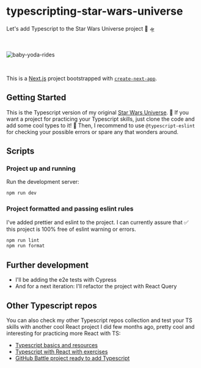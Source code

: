# typescripting-star-wars-universe
Let's add Typescript to the Star Wars Universe project 🤖 🛸

<br>
    <p>
        <img src='https://media.giphy.com/media/krkrHAEodHgzP72rTI/giphy.gif' alt="baby-yoda-rides"/>
    </p>
</br>

This is a [Next.js](https://nextjs.org/) project bootstrapped with [`create-next-app`](https://github.com/vercel/next.js/tree/canary/packages/create-next-app).

## Getting Started
This is the Typescript version of my original [Star Wars Universe](https://github.com/KoolTheba/star-wars-universe). 🚨 If you want a project for practicing your Typescript skills, just clone the code and add some cool types to it! 🚀 Then, I recommend to use `@typescript-eslint` for checking your possible errors or spare any that wonders around.

## Scripts
### Project up and running
Run the development server:

```bash
npm run dev
```

### Project formatted and passing eslint rules
I've added prettier and eslint to the project. I can currently assure that ✅ this project is 100% free of eslint warning or errors.

```bash
npm run lint
npm run format
```

## Further development
- I'll be adding the e2e tests with Cypress
- And for a next iteration: I'll refactor the project with React Query

## Other Typescript repos
You can also check my other Typescript repos collection and test your TS skills with another cool React project I did few months ago, pretty cool and interesting for practicing more React with TS:
- [Typescript basics and resources](https://github.com/KoolTheba/typescript-project-alfa)
- [Typescript with React with exercises](https://github.com/KoolTheba/typescript-project-alfa)
- [GitHub Battle project ready to add Typescript](https://github.com/KoolTheba/hooks-github-battle-project)
